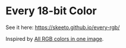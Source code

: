# Every 18-bit Color

See it here: https://skeeto.github.io/every-rgb/

Inspired by [All RGB colors in one image](http://joco.name/2014/03/02/all-rgb-colors-in-one-image/).

